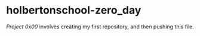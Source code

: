 # holbertonschool-zero_day

*Project 0x00* involves creating my first repository, and then pushing this file.
